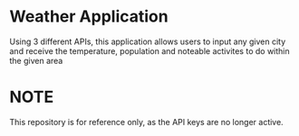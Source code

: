 # Weather Application

Using 3 different APIs, this application allows users to input any given city and receive the temperature, population and noteable activites to do within the given area

# NOTE

 This repository is for reference only, as the API keys are no longer active.
